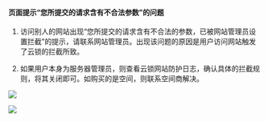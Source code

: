 #### 页面提示“您所提交的请求含有不合法参数”的问题


1. 访问别人的网站出现“您所提交的请求含有不合法的参数，已被网站管理员设置拦截”的提示，请联系网站管理员。出现该问题的原因是用户访问网站触发了云锁的拦截所致。

2. 如果用户本身为服务器管理员，则查看云锁网站防护日志，确认具体的拦截规则，将其关闭即可。如购买的是空间，则联系空间商解决。

![](/assets/q_36_2.png)

![](/assets/q_36_3.png)

